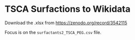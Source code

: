 # TSCA Surfactions to Wikidata

Download the .xlsx from https://zenodo.org/record/3542115

Focus is on the `surfactants2_TSCA_PEG.csv` file.



